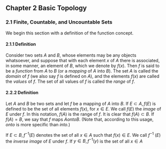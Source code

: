 ## Chapter 2 Basic Topology

### 2.1 Finite, Countable, and Uncountable Sets

We begin this section with a definition of the function concept.

#### 2.1.1 Definition

Consider two sets $A$ and $B$, whose elements may be any objects whatsoever, and suppose that with each element $x$ of $A$ there is associated, in some manner, an element of $B$, which we denote by $f(x)$. Then $f$ is said to be a _function_ from $A$ to $B$ (or a _mapping_ of $A$ into $B$). The set $A$ is called the _domain_ of $f$ (we also say $f$ is defined on $A$), and the elements $f(x)$ are called the _values_ of $f$. The set of all values of $f$ is called the _range_ of $f$.

#### 2.2.2 Definition

Let $A$ and $B$ be two sets and let $f$ be a mapping of $A$ into $B$. If $E\subset A,f(E)$ is defined to be the set of all elements $f(x)$, for $x\in E$. We call $f(E)$ the _image_ of $E$ under $f$. In this notation, $f(A)$ is the range of $f$. It is clear that $f(A)\subset B$. If $f(A)=B$, we say that $f$ maps $A$_onto_$B$. (Note that, according to this usage, _onto_ is more specific than _into_.)

If $E\subset B,f^{-1}(E)$ denotes the set of all $x\in A$ such that $f(x)\in E$. We call $f^{-1}$ ($E$) the _inverse image_ of $E$ under $f$. If $y\in B,f^{-1}(y)$ is the set of all $x\in A$